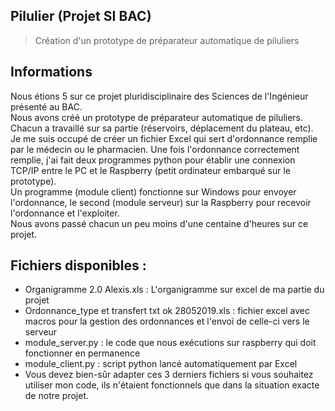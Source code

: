 ## Pilulier (Projet SI BAC)
> Création d'un prototype de préparateur automatique de piluliers

## Informations
Nous étions 5 sur ce projet pluridisciplinaire des Sciences de l'Ingénieur présenté au BAC. <br>
Nous avons créé un prototype de préparateur automatique de piluliers. <br>
Chacun a travaillé sur sa partie (réservoirs, déplacement du plateau, etc).<br>
Je me suis occupé de créer un fichier Excel qui sert d'ordonnance remplie par le médecin ou le pharmacien. 
Une fois l'ordonnance correctement remplie, j'ai fait deux programmes python pour établir une connexion TCP/IP entre le PC et le Raspberry (petit ordinateur embarqué sur le prototype). <br>
Un programme (module client) fonctionne sur Windows pour envoyer l'ordonnance, le second (module serveur) sur la Raspberry pour recevoir l'ordonnance et l'exploiter.<br> 
Nous avons passé chacun un peu moins d'une centaine d'heures sur ce projet. <br>

## Fichiers disponibles :
* Organigramme 2.0 Alexis.xls : L'organigramme sur excel de ma partie du projet
* Ordonnance_type et transfert txt ok 28052019.xls : fichier excel avec macros pour la gestion des ordonnances et l'envoi de celle-ci vers le serveur
* module_server.py : le code que nous exécutions sur raspberry qui doit fonctionner en permanence
* module_client.py : script python lancé automatiquement par Excel 
* Vous devez bien-sûr adapter ces 3 derniers fichiers si vous souhaitez utiliser mon code, ils n'étaient fonctionnels que dans la situation exacte de notre projet.
